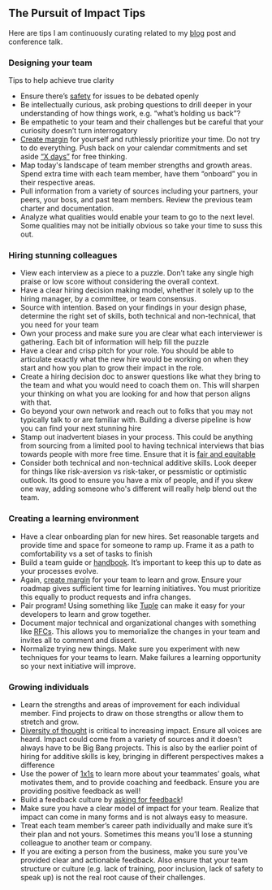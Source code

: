 ## The Pursuit of Impact Tips

Here are tips I am continuously curating related to my [blog](https://www.linkedin.com/pulse/pursuit-impact-bruce-wang/) post and conference talk.

### Designing your team

Tips to help achieve true clarity

* Ensure there’s [safety](https://hbr.org/2017/08/high-performing-teams-need-psychological-safety-heres-how-to-create-it) for issues to be debated openly
* Be intellectually curious, ask probing questions to drill deeper in your understanding of how things work, e.g. “what’s holding us back”? 
* Be empathetic to your team and their challenges but be careful that your curiosity doesn’t turn interrogatory 
* [Create margin](https://www.linkedin.com/pulse/creating-margin-karen-casella) for yourself and ruthlessly prioritize your time.  Do not try to do everything.  Push back on your calendar commitments and set aside [“X days”](https://fortune.com/2020/06/29/winning-now-winning-later-author-david-cote-on-his-secret-to-corporate-creativity/) for free thinking.
* Map today's landscape of team member strengths and growth areas.  Spend extra time with each team member, have them “onboard” you in their respective areas.
* Pull information from a variety of sources including your partners, your peers, your boss, and past team members. Review the previous team charter and documentation.
* Analyze what qualities would enable your team to go to the next level.  Some qualities may not be initially obvious so take your time to suss this out.

### Hiring stunning colleagues

* View each interview as a piece to a puzzle.  Don’t take any single high praise or low score without considering the overall context.
* Have a clear hiring decision making model, whether it solely up to the hiring manager, by a committee, or team consensus.
* Source with intention.  Based on your findings in your design phase, determine the right set of skills, both technical and non-technical, that you need for your team
* Own your process and make sure you are clear what each interviewer is gathering. Each bit of information will help fill the puzzle
* Have a clear and crisp pitch for your role.  You should be able to articulate exactly what the new hire would be working on when they start and how you plan to grow their impact in the role.
* Create a hiring decision doc to answer questions like what they bring to the team and what you would need to coach them on.  This will sharpen your thinking on what you are looking for and how that person aligns with that.
* Go beyond your own network  and reach out to folks that you may not typically talk to or are familiar with.  Building a diverse pipeline is how you can find your next stunning hire
* Stamp out inadvertent biases in your process.  This could be anything from sourcing from a limited pool to having technical interviews that bias towards people with more free time.  Ensure that it is [fair and equitable](https://hbr.org/2017/06/7-practical-ways-to-reduce-bias-in-your-hiring-process)
* Consider both technical and non-technical additive skills.  Look deeper for things like risk-aversion vs risk-taker, or pessmistic or optimistic outlook.  Its good to ensure you have a mix of people, and if you skew one way, adding someone who's different will really help blend out the team.

### Creating a learning environment

* Have a clear onboarding plan for new hires.  Set reasonable targets and provide time and space for someone to ramp up.  Frame it as a path to comfortability vs a set  of tasks to finish
* Build a team guide or [handbook](https://about.gitlab.com/handbook/).  It’s important to keep this up to date as your processes evolve.  
* Again, [create margin](https://www.linkedin.com/pulse/creating-margin-karen-casella/) for your team to learn and grow.  Ensure your roadmap gives sufficient time for learning initiatives. You must prioritize this equally to product requests and infra changes.
* Pair program!  Using something like [Tuple](https://tuple.app/) can make it easy for your developers to learn and grow together.
* Document major technical and organizational changes with something like [RFCs](https://en.wikipedia.org/wiki/Request_for_Comments).  This allows you to memorialize the changes in your team and invites all to comment and dissent.
* Normalize trying new things.  Make sure you experiment with new techniques for your teams to learn. Make failures a learning opportunity so your next initiative will improve.

### Growing individuals

* Learn the strengths and areas of improvement for each individual member.  Find projects to draw on those strengths or allow them to stretch and grow.
* [Diversity of thought](https://www.mckinsey.com/business-functions/organization/our-insights/why-diversity-matters) is critical to increasing impact.  Ensure all voices are heard. Impact could come from a variety of sources and it doesn’t always have to be Big Bang projects.  This is also by the earlier point of hiring for additive skills is key, bringing in different perspectives makes a difference
* Use the power of [1x1s](https://github.com/batmany13/about-me/blob/master/1x1s.md) to learn more about your teammates’ goals, what motivates them, and to provide coaching and feedback.  Ensure you are providing positive feedback as well!
* Build a feedback culture by [asking for feedback](https://www.strategy-business.com/article/Using-Neuroscience-to-Make-Feedback-Work-and-Feel-Better)!
* Make sure you have a clear model of impact for your team.  Realize that impact can come in many forms and is not always easy to measure.
* Treat each team member’s career path individually and make sure it’s their plan and not yours.  Sometimes this means you’ll lose a stunning colleague to another team or company.
* If you are exiting a person from the business, make you sure you’ve provided clear and actionable feedback.  Also ensure that your team structure or culture (e.g. lack of training, poor inclusion, lack of safety to speak up)  is not the real root cause of their challenges.
